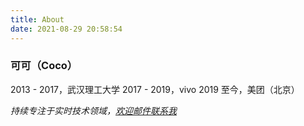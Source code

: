 ```yaml
---
title: About
date: 2021-08-29 20:58:54
---
```


### 可可（Coco）

2013 - 2017，武汉理工大学
2017 - 2019，vivo
2019 至今，美团（北京）

*持续专注于实时技术领域，[欢迎邮件联系我](mailto:cherry.picker2018@icloud.com)*
